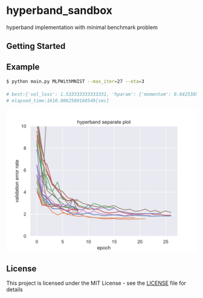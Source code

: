 # hyperband_sandbox

hyperband implementation with minimal benchmark problem

## Getting Started

## Example


```bash
$ python main.py MLPWithMNIST --max_iter=27 --eta=3

# best:{'val_loss': 1.533333333333331, 'hparam': {'momentum': 0.8425385021539213, 'fc2_unit': 425, 'lr': 0.20074603496155977, 'fc1_unit': 687}}
# elapsed_time:1610.8062589168549[sec]
```

![hyperband result image](https://github.com/nmasahiro/hyperband_sandbox/raw/master/separate_plot.png)


## License

This project is licensed under the MIT License - see the [LICENSE](https://github.com/nmasahiro/hyperband_sandbox/blob/master/LICENSE) file for details
